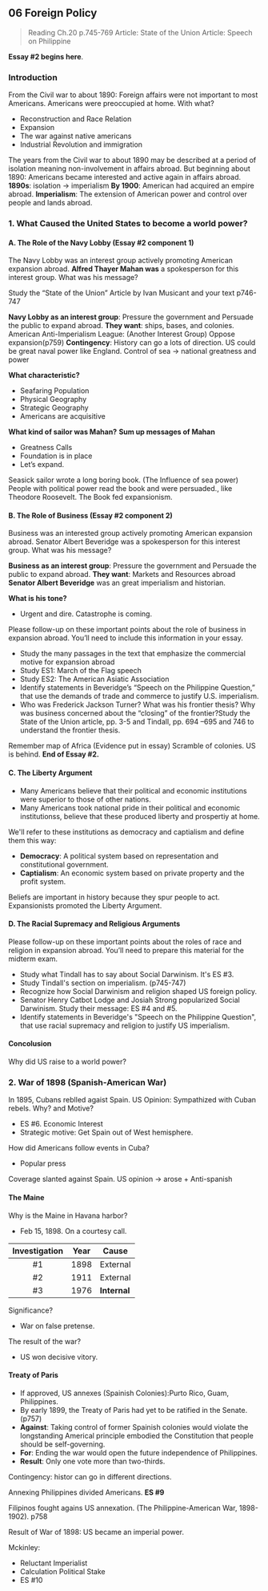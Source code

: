## 06 Foreign Policy

>Reading
Ch.20 p.745-769
Article: State of the Union
Article: Speech on Philippine

**Essay #2 begins here**.
### Introduction
From the Civil war to about 1890: Foreign affairs were not important to most Americans. Americans were preoccupied at home. With what?
+ Reconstruction and Race Relation
+ Expansion
+ The war against native americans
+ Industrial Revolution and immigration

The years from the Civil war to about 1890 may be described at a period of isolation meaning non-involvement in affairs abroad. But beginning about 1890: Americans became interested and active again in affairs abroad.
**1890s**: isolation -> imperialism
**By 1900**: American had acquired an empire abroad.
**Imperialism**: The extension of American power and control over people and lands abroad.

### 1. What Caused the United States to become a world power?

#### A. The Role of the Navy Lobby (Essay #2 component 1)
The Navy Lobby was an interest group actively promoting American expansion abroad.
**Alfred Thayer Mahan was** a spokesperson for this interest group. What was his message?

Study the “State of the Union” Article by Ivan Musicant and your text p746-747

**Navy Lobby as an interest group**: Pressure the government and Persuade the public to expand abroad.
**They want**: ships, bases, and colonies.
American Anti-Imperialism League: (Another Interest Group) Oppose expansion(p759)
**Contingency**: History can go a lots of direction.
US could be great naval power like England.
Control of sea -> national greatness and power

**What characteristic?**
+ Seafaring Population
+ Physical Geography
+ Strategic Geography
+ Americans are acquisitive

**What kind of sailor was Mahan?**
**Sum up messages of Mahan**
+ Greatness Calls
+ Foundation is in place
+ Let’s expand.

Seasick sailor wrote a long boring book. (The Influence of sea power)
People with political power read the book and were persuaded., like Theodore Roosevelt.
The Book fed expansionism.

#### B. The Role of Business (Essay #2 component 2)
Business was an interested group actively promoting American expansion abroad.
Senator Albert Beveridge was a spokesperson for this interest group. What was his message?

**Business as an interest group**: Pressure the government and Persuade the public to expand abroad.
**They want**: Markets and Resources abroad
**Senator Albert Beveridge** was an great imperialism and historian.

**What is his tone?**
+ Urgent and dire. Catastrophe is coming.

Please follow-up on these important points about the role of business in expansion abroad.  You’ll need to include this information in your essay.
+ Study the many passages in the text that emphasize the commercial motive for expansion abroad
+ Study ES1:  March of the Flag speech
+ Study ES2:  The American Asiatic Association
+ Identify statements in Beveridge’s “Speech on the Philippine Question,” that use the demands of trade and commerce to justify U.S. imperialism.
+ Who was Frederick Jackson Turner?  What was his frontier thesis?  Why was business concerned about the “closing” of the frontier?Study the State of the Union article, pp. 3-5 and Tindall, pp. 694 –695 and 746 to understand the frontier thesis.

Remember map of Africa (Evidence put in essay)
Scramble of colonies. US is behind.
**End of Essay #2.**

#### C. The Liberty Argument
+ Many Americans believe that their political and economic institutions were superior to those of other nations.
+ Many Americans took national pride in their political and economic institutionss, believe that these produced liberty and prospertiy at home.

We'll refer to these institutions as democracy and captialism and define them this way:
+ **Democracy**: A political system based on representation and constitutional government.
+ **Captialism**: An economic system based on private property and the profit system.

Beliefs are important in history because they spur people to act.
Expansionists promoted the Liberty Argument.

#### D. The Racial Supremacy and Religious Arguments
Please follow-up on these important points about the roles of race and religion in expansion abroad. You’ll need to prepare this material for the midterm exam.

+ Study what Tindall has to say about Social Darwinism. It's ES #3.
+ Study Tindall's section on imperialism. (p745-747)
+ Recognize how Social Darwinism and religion shaped US foreign policy.
+ Senator Henry Catbot Lodge and Josiah Strong popularized Social Darwinism. Study their message: ES #4 and #5.
+ Identify statements in Beveridge's "Speech on the Philippine Question", that use racial supremacy and religion to justify US imperialism.

#### Concolusion
Why did US raise to a world power?

### 2. War of 1898 (Spanish-American War)
In 1895, Cubans reblled agaist Spain.
US Opinion: Sympathized with Cuban rebels.
Why? and Motive?
+ ES #6. Economic Interest
+ Strategic motive: Get Spain out of West hemisphere.

How did Americans follow events in Cuba?
+ Popular press

Coverage slanted against Spain. US opinion -> arose + Anti-spanish

#### The Maine
Why is the Maine in Havana harbor?
+ Feb 15, 1898. On a courtesy call.

Investigation | Year | Cause |
:------------:|------|--------|
\#1 | 1898 | External |
\#2 | 1911 | External |
\#3 | 1976 | **Internal** |

Significance?
+ War on false pretense.

The result of the war?
+ US won decisive vitory.

#### Treaty of Paris
+ If approved, US annexes (Spainish Colonies):Purto Rico, Guam, Philippines.
+ By early 1899, the Treaty of Paris had yet to be ratified in the Senate. (p757)
+ **Against**: Taking control of former Spainish colonies would violate the longstanding Americal principle embodied the Constitution that people should be self-governing.
+ **For**: Ending the war would open the future independence of Philippines.
+ **Result**: Only one vote more than two-thirds.

Contingency: histor can go in different directions.

Annexing Philippines divided Americans. **ES #9**

Filipinos fought agains US annexation. (The Philippine-American War, 1898-1902). p758

Result of War of 1898: US became an imperial power.

Mckinley:
+ Reluctant Imperialist
+ Calculation Political Stake
+ ES #10

